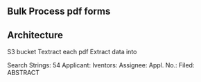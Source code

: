 ## Bulk Process pdf forms

## Architecture
S3 bucket
Textract each pdf
Extract data into

Search Strings:
54 
Applicant:
Iventors:
Assignee:
Appl. No.:
Filed:
ABSTRACT



